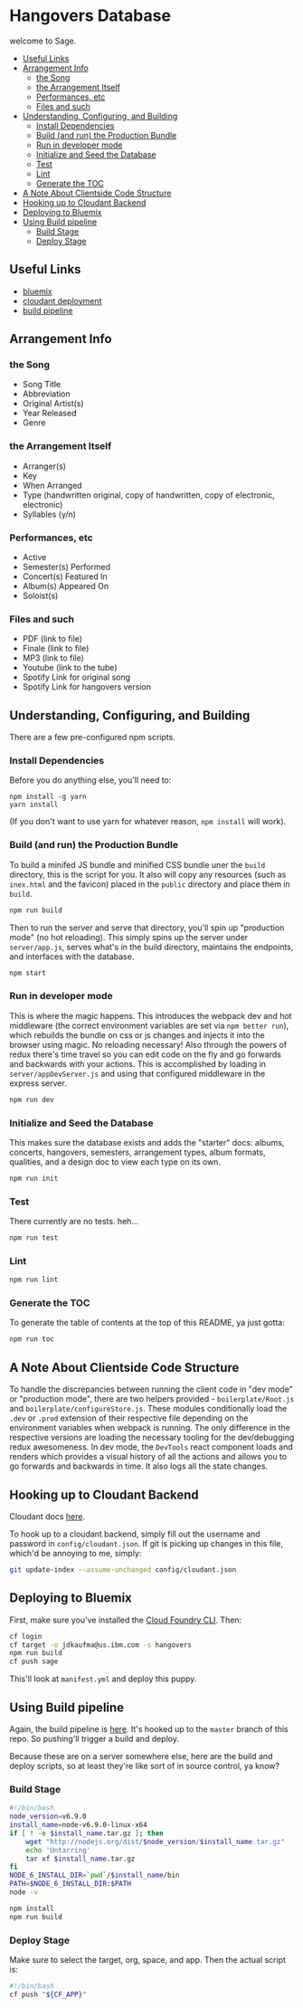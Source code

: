 # Hangovers Database

welcome to Sage.

<!-- START doctoc generated TOC please keep comment here to allow auto update -->
<!-- DON'T EDIT THIS SECTION, INSTEAD RE-RUN doctoc TO UPDATE -->


- [Useful Links](#useful-links)
- [Arrangement Info](#arrangement-info)
  - [the Song](#the-song)
  - [the Arrangement Itself](#the-arrangement-itself)
  - [Performances, etc](#performances-etc)
  - [Files and such](#files-and-such)
- [Understanding, Configuring, and Building](#understanding-configuring-and-building)
  - [Install Dependencies](#install-dependencies)
  - [Build (and run) the Production Bundle](#build-and-run-the-production-bundle)
  - [Run in developer mode](#run-in-developer-mode)
  - [Initialize and Seed the Database](#initialize-and-seed-the-database)
  - [Test](#test)
  - [Lint](#lint)
  - [Generate the TOC](#generate-the-toc)
- [A Note About Clientside Code Structure](#a-note-about-clientside-code-structure)
- [Hooking up to Cloudant Backend](#hooking-up-to-cloudant-backend)
- [Deploying to Bluemix](#deploying-to-bluemix)
- [Using Build pipeline](#using-build-pipeline)
  - [Build Stage](#build-stage)
  - [Deploy Stage](#deploy-stage)

<!-- END doctoc generated TOC please keep comment here to allow auto update -->

## Useful Links

  - [bluemix](http://bluemix.net)
  - [cloudant deployment](https://sage.cloudant.com/dashboard.html)
  - [build pipeline](https://hub.jazz.net/pipeline/jdkaufma/hangovers-database)

## Arrangement Info

### the Song

  - Song Title
  - Abbreviation
  - Original Artist(s)
  - Year Released
  - Genre

### the Arrangement Itself

  - Arranger(s)
  - Key
  - When Arranged
  - Type (handwritten original, copy of handwritten, copy of electronic, electronic)
  - Syllables (y/n)

### Performances, etc

  - Active
  - Semester(s) Performed
  - Concert(s) Featured In
  - Album(s) Appeared On
  - Soloist(s)

### Files and such

  - PDF (link to file)
  - Finale (link to file)
  - MP3 (link to file)
  - Youtube (link to the tube)
  - Spotify Link for original song
  - Spotify Link for hangovers version

## Understanding, Configuring, and Building

There are a few pre-configured npm scripts.

### Install Dependencies

Before you do anything else, you'll need to:

```
npm install -g yarn
yarn install
```

(If you don't want to use yarn for whatever reason, `npm install` will work).

### Build (and run) the Production Bundle

To build a minifed JS bundle and minified CSS bundle uner the `build` directory,
this is the script for you. It also will copy any resources (such as `inex.html`
and the favicon) placed in the `public` directory and place them in `build`.

```sh
npm run build
```

Then to run the server and serve that directory, you'll spin up "production
mode" (no hot reloading). This simply spins up the server under `server/app.js`,
serves what's in the build directory, maintains the endpoints, and interfaces
with the database.

```sh
npm start
```

### Run in developer mode

This is where the magic happens. This introduces the webpack dev and hot
middleware (the correct environment variables are set via `npm better run`),
which rebuilds the bundle on css or js changes and injects it into the browser
using magic. No reloading necessary! Also through the powers of redux there's
time travel so you can edit code on the fly and go forwards and backwards with
your actions. This is accomplished by loading in `server/appDevServer.js` and
using that configured middleware in the express server.

```sh
npm run dev
```

### Initialize and Seed the Database

This makes sure the database exists and adds the "starter" docs: albums,
concerts, hangovers, semesters, arrangement types, album formats, qualities,
and a design doc to view each type on its own.

```sh
npm run init
```

### Test

There currently are no tests. heh...

```sh
npm run test
```

### Lint

```sh
npm run lint
```

### Generate the TOC

To generate the table of contents at the top of this README, ya just gotta:

```sh
npm run toc
```

## A Note About Clientside Code Structure

To handle the discrepancies between running the client code in "dev mode" or
"production mode", there are two helpers provided - `boilerplate/Root.js` and
`boilerplate/configureStore.js`. These modules conditionally load the `.dev` or
`.prod` extension of their respective file depending on the environment
variables when webpack is running. The only difference in the respective
versions are loading the necessary tooling for the dev/debugging redux
awesomeness. In dev mode, the `DevTools` react component loads and renders which
provides a visual history of all the actions and allows you to go forwards and
backwards in time. It also logs all the state changes.

## Hooking up to Cloudant Backend

Cloudant docs [here](https://docs.cloudant.com/).

To hook up to a cloudant backend, simply fill out the username and password in
`config/cloudant.json`. If git is picking up changes in this file, which'd be
annoying to me, simply:

```sh
git update-index --assume-unchanged config/cloudant.json
```

## Deploying to Bluemix

First, make sure you've installed the
[Cloud Foundry CLI](https://console.ng.bluemix.net/docs/starters/install_cli.html).
Then:

```sh
cf login
cf target -o jdkaufma@us.ibm.com -s hangovers
npm run build
cf push sage
```

This'll look at `manifest.yml` and deploy this puppy.

## Using Build pipeline

Again, the build pipeline is
[here](https://hub.jazz.net/pipeline/jdkaufma/hangovers-database). It's hooked
up to the `master` branch of this repo. So pushing'll trigger a build and
deploy.

Because these are on a server somewhere else, here are the build and deploy
scripts, so at least they're like sort of in source control, ya know?

### Build Stage

```sh
#!/bin/bash
node_version=v6.9.0
install_name=node-v6.9.0-linux-x64
if [ ! -e $install_name.tar.gz ]; then
    wget "http://nodejs.org/dist/$node_version/$install_name.tar.gz"
    echo 'Untarring'
    tar xf $install_name.tar.gz
fi
NODE_6_INSTALL_DIR=`pwd`/$install_name/bin
PATH=$NODE_6_INSTALL_DIR:$PATH
node -v

npm install
npm run build
```

### Deploy Stage

Make sure to select the target, org, space, and app. Then the actual script is:

```sh
#!/bin/bash
cf push "${CF_APP}"
```
